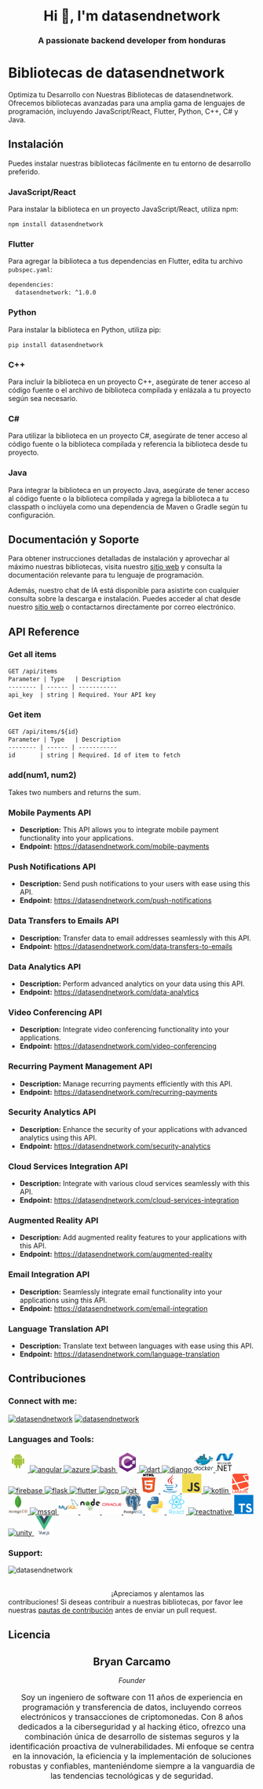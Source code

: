 <h1 align="center">Hi 👋, I'm datasendnetwork</h1>
<h3 align="center">A passionate backend developer from honduras</h3>


<h1>Bibliotecas de datasendnetwork</h1>

<p>Optimiza tu Desarrollo con Nuestras Bibliotecas de datasendnetwork. Ofrecemos bibliotecas avanzadas para una amplia gama de lenguajes de programación, incluyendo JavaScript/React, Flutter, Python, C++, C# y Java.</p>

<h2>Instalación</h2>

<p>Puedes instalar nuestras bibliotecas fácilmente en tu entorno de desarrollo preferido.</p>

<h3>JavaScript/React</h3>

<p>Para instalar la biblioteca en un proyecto JavaScript/React, utiliza npm:</p>

<pre><code>npm install datasendnetwork
</code></pre>

<h3>Flutter</h3>

<p>Para agregar la biblioteca a tus dependencias en Flutter, edita tu archivo <code>pubspec.yaml</code>:</p>

<pre><code>dependencies:
  datasendnetwork: ^1.0.0
</code></pre>

<h3>Python</h3>

<p>Para instalar la biblioteca en Python, utiliza pip:</p>

<pre><code>pip install datasendnetwork
</code></pre>

<h3>C++</h3>

<p>Para incluir la biblioteca en un proyecto C++, asegúrate de tener acceso al código fuente o el archivo de biblioteca compilada y enlázala a tu proyecto según sea necesario.</p>

<h3>C#</h3>

<p>Para utilizar la biblioteca en un proyecto C#, asegúrate de tener acceso al código fuente o la biblioteca compilada y referencia la biblioteca desde tu proyecto.</p>

<h3>Java</h3>

<p>Para integrar la biblioteca en un proyecto Java, asegúrate de tener acceso al código fuente o la biblioteca compilada y agrega la biblioteca a tu classpath o inclúyela como una dependencia de Maven o Gradle según tu configuración.</p>

<h2>Documentación y Soporte</h2>

<p>Para obtener instrucciones detalladas de instalación y aprovechar al máximo nuestras bibliotecas, visita nuestro <a href="https://datasendnetwork.com">sitio web</a> y consulta la documentación relevante para tu lenguaje de programación.</p>

<p>Además, nuestro chat de IA está disponible para asistirte con cualquier consulta sobre la descarga e instalación. Puedes acceder al chat desde nuestro <a href="https://datasendnetwork.com">sitio web</a> o contactarnos directamente por correo electrónico.</p>
<h2>API Reference</h2>

<h3>Get all items</h3>

<pre><code>GET /api/items
Parameter | Type   | Description
-------- | ------ | -----------
api_key  | string | Required. Your API key
</code></pre>

<h3>Get item</h3>

<pre><code>GET /api/items/${id}
Parameter | Type   | Description
-------- | ------ | -----------
id       | string | Required. Id of item to fetch
</code></pre>

<h3>add(num1, num2)</h3>
<p>Takes two numbers and returns the sum.</p>

<h3>Mobile Payments API</h3>

<ul>
  <li><strong>Description:</strong> This API allows you to integrate mobile payment functionality into your applications.</li>
  <li><strong>Endpoint:</strong> <a href="https://datasendnetwork.com/mobile-payments">https://datasendnetwork.com/mobile-payments</a></li>
</ul>

<h3>Push Notifications API</h3>

<ul>
  <li><strong>Description:</strong> Send push notifications to your users with ease using this API.</li>
  <li><strong>Endpoint:</strong> <a href="https://datasendnetwork.com/push-notifications">https://datasendnetwork.com/push-notifications</a></li>
</ul>

<h3>Data Transfers to Emails API</h3>

<ul>
  <li><strong>Description:</strong> Transfer data to email addresses seamlessly with this API.</li>
  <li><strong>Endpoint:</strong> <a href="https://datasendnetwork.com/data-transfers-to-emails">https://datasendnetwork.com/data-transfers-to-emails</a></li>
</ul>

<h3>Data Analytics API</h3>

<ul>
  <li><strong>Description:</strong> Perform advanced analytics on your data using this API.</li>
  <li><strong>Endpoint:</strong> <a href="https://datasendnetwork.com/data-analytics">https://datasendnetwork.com/data-analytics</a></li>
</ul>

<h3>Video Conferencing API</h3>

<ul>
  <li><strong>Description:</strong> Integrate video conferencing functionality into your applications.</li>
  <li><strong>Endpoint:</strong> <a href="https://datasendnetwork.com/video-conferencing">https://datasendnetwork.com/video-conferencing</a></li>
</ul>

<h3>Recurring Payment Management API</h3>

<ul>
  <li><strong>Description:</strong> Manage recurring payments efficiently with this API.</li>
  <li><strong>Endpoint:</strong> <a href="https://datasendnetwork.com/recurring-payments">https://datasendnetwork.com/recurring-payments</a></li>
</ul>

<h3>Security Analytics API</h3>

<ul>
  <li><strong>Description:</strong> Enhance the security of your applications with advanced analytics using this API.</li>
  <li><strong>Endpoint:</strong> <a href="https://datasendnetwork.com/security-analytics">https://datasendnetwork.com/security-analytics</a></li>
</ul>

<h3>Cloud Services Integration API</h3>

<ul>
  <li><strong>Description:</strong> Integrate with various cloud services seamlessly with this API.</li>
  <li><strong>Endpoint:</strong> <a href="https://datasendnetwork.com/cloud-services-integration">https://datasendnetwork.com/cloud-services-integration</a></li>
</ul>

<h3>Augmented Reality API</h3>

<ul>
  <li><strong>Description:</strong> Add augmented reality features to your applications with this API.</li>
  <li><strong>Endpoint:</strong> <a href="https://datasendnetwork.com/augmented-reality">https://datasendnetwork.com/augmented-reality</a></li>
</ul>

<h3>Email Integration API</h3>

<ul>
  <li><strong>Description:</strong> Seamlessly integrate email functionality into your applications using this API.</li>
  <li><strong>Endpoint:</strong> <a href="https://datasendnetwork.com/email-integration">https://datasendnetwork.com/email-integration</a></li>
</ul>

<h3>Language Translation API</h3>

<ul>
  <li><strong>Description:</strong> Translate text between languages with ease using this API.</li>
  <li><strong>Endpoint:</strong> <a href="https://datasendnetwork.com/language-translation">https://datasendnetwork.com/language-translation</a></li>
</ul>


<h2>Contribuciones</h2>

<h3 align="left">Connect with me:</h3>
<p align="left">
<a href="https://instagram.com/datasendnetwork" target="blank"><img align="center" src="https://raw.githubusercontent.com/rahuldkjain/github-profile-readme-generator/master/src/images/icons/Social/instagram.svg" alt="datasendnetwork" height="30" width="40" /></a>
<a href="https://www.youtube.com/c/datasendnetwork" target="blank"><img align="center" src="https://raw.githubusercontent.com/rahuldkjain/github-profile-readme-generator/master/src/images/icons/Social/youtube.svg" alt="datasendnetwork" height="30" width="40" /></a>
</p>

<h3 align="left">Languages and Tools:</h3>
<p align="left"> <a href="https://developer.android.com" target="_blank" rel="noreferrer"> <img src="https://raw.githubusercontent.com/devicons/devicon/master/icons/android/android-original-wordmark.svg" alt="android" width="40" height="40"/> </a> <a href="https://angular.io" target="_blank" rel="noreferrer"> <img src="https://angular.io/assets/images/logos/angular/angular.svg" alt="angular" width="40" height="40"/> </a> <a href="https://azure.microsoft.com/en-in/" target="_blank" rel="noreferrer"> <img src="https://www.vectorlogo.zone/logos/microsoft_azure/microsoft_azure-icon.svg" alt="azure" width="40" height="40"/> </a> <a href="https://www.gnu.org/software/bash/" target="_blank" rel="noreferrer"> <img src="https://www.vectorlogo.zone/logos/gnu_bash/gnu_bash-icon.svg" alt="bash" width="40" height="40"/> </a> <a href="https://www.w3schools.com/cs/" target="_blank" rel="noreferrer"> <img src="https://raw.githubusercontent.com/devicons/devicon/master/icons/csharp/csharp-original.svg" alt="csharp" width="40" height="40"/> </a> <a href="https://dart.dev" target="_blank" rel="noreferrer"> <img src="https://www.vectorlogo.zone/logos/dartlang/dartlang-icon.svg" alt="dart" width="40" height="40"/> </a> <a href="https://www.djangoproject.com/" target="_blank" rel="noreferrer"> <img src="https://cdn.worldvectorlogo.com/logos/django.svg" alt="django" width="40" height="40"/> </a> <a href="https://www.docker.com/" target="_blank" rel="noreferrer"> <img src="https://raw.githubusercontent.com/devicons/devicon/master/icons/docker/docker-original-wordmark.svg" alt="docker" width="40" height="40"/> </a> <a href="https://dotnet.microsoft.com/" target="_blank" rel="noreferrer"> <img src="https://raw.githubusercontent.com/devicons/devicon/master/icons/dot-net/dot-net-original-wordmark.svg" alt="dotnet" width="40" height="40"/> </a> <a href="https://firebase.google.com/" target="_blank" rel="noreferrer"> <img src="https://www.vectorlogo.zone/logos/firebase/firebase-icon.svg" alt="firebase" width="40" height="40"/> </a> <a href="https://flask.palletsprojects.com/" target="_blank" rel="noreferrer"> <img src="https://www.vectorlogo.zone/logos/pocoo_flask/pocoo_flask-icon.svg" alt="flask" width="40" height="40"/> </a> <a href="https://flutter.dev" target="_blank" rel="noreferrer"> <img src="https://www.vectorlogo.zone/logos/flutterio/flutterio-icon.svg" alt="flutter" width="40" height="40"/> </a> <a href="https://cloud.google.com" target="_blank" rel="noreferrer"> <img src="https://www.vectorlogo.zone/logos/google_cloud/google_cloud-icon.svg" alt="gcp" width="40" height="40"/> </a> <a href="https://git-scm.com/" target="_blank" rel="noreferrer"> <img src="https://www.vectorlogo.zone/logos/git-scm/git-scm-icon.svg" alt="git" width="40" height="40"/> </a> <a href="https://www.w3.org/html/" target="_blank" rel="noreferrer"> <img src="https://raw.githubusercontent.com/devicons/devicon/master/icons/html5/html5-original-wordmark.svg" alt="html5" width="40" height="40"/> </a> <a href="https://www.java.com" target="_blank" rel="noreferrer"> <img src="https://raw.githubusercontent.com/devicons/devicon/master/icons/java/java-original.svg" alt="java" width="40" height="40"/> </a> <a href="https://developer.mozilla.org/en-US/docs/Web/JavaScript" target="_blank" rel="noreferrer"> <img src="https://raw.githubusercontent.com/devicons/devicon/master/icons/javascript/javascript-original.svg" alt="javascript" width="40" height="40"/> </a> <a href="https://kotlinlang.org" target="_blank" rel="noreferrer"> <img src="https://www.vectorlogo.zone/logos/kotlinlang/kotlinlang-icon.svg" alt="kotlin" width="40" height="40"/> </a> <a href="https://laravel.com/" target="_blank" rel="noreferrer"> <img src="https://raw.githubusercontent.com/devicons/devicon/master/icons/laravel/laravel-plain-wordmark.svg" alt="laravel" width="40" height="40"/> </a> <a href="https://www.mongodb.com/" target="_blank" rel="noreferrer"> <img src="https://raw.githubusercontent.com/devicons/devicon/master/icons/mongodb/mongodb-original-wordmark.svg" alt="mongodb" width="40" height="40"/> </a> <a href="https://www.microsoft.com/en-us/sql-server" target="_blank" rel="noreferrer"> <img src="https://www.svgrepo.com/show/303229/microsoft-sql-server-logo.svg" alt="mssql" width="40" height="40"/> </a> <a href="https://www.mysql.com/" target="_blank" rel="noreferrer"> <img src="https://raw.githubusercontent.com/devicons/devicon/master/icons/mysql/mysql-original-wordmark.svg" alt="mysql" width="40" height="40"/> </a> <a href="https://nodejs.org" target="_blank" rel="noreferrer"> <img src="https://raw.githubusercontent.com/devicons/devicon/master/icons/nodejs/nodejs-original-wordmark.svg" alt="nodejs" width="40" height="40"/> </a> <a href="https://www.oracle.com/" target="_blank" rel="noreferrer"> <img src="https://raw.githubusercontent.com/devicons/devicon/master/icons/oracle/oracle-original.svg" alt="oracle" width="40" height="40"/> </a> <a href="https://www.postgresql.org" target="_blank" rel="noreferrer"> <img src="https://raw.githubusercontent.com/devicons/devicon/master/icons/postgresql/postgresql-original-wordmark.svg" alt="postgresql" width="40" height="40"/> </a> <a href="https://www.python.org" target="_blank" rel="noreferrer"> <img src="https://raw.githubusercontent.com/devicons/devicon/master/icons/python/python-original.svg" alt="python" width="40" height="40"/> </a> <a href="https://reactjs.org/" target="_blank" rel="noreferrer"> <img src="https://raw.githubusercontent.com/devicons/devicon/master/icons/react/react-original-wordmark.svg" alt="react" width="40" height="40"/> </a> <a href="https://reactnative.dev/" target="_blank" rel="noreferrer"> <img src="https://reactnative.dev/img/header_logo.svg" alt="reactnative" width="40" height="40"/> </a> <a href="https://www.typescriptlang.org/" target="_blank" rel="noreferrer"> <img src="https://raw.githubusercontent.com/devicons/devicon/master/icons/typescript/typescript-original.svg" alt="typescript" width="40" height="40"/> </a> <a href="https://unity.com/" target="_blank" rel="noreferrer"> <img src="https://www.vectorlogo.zone/logos/unity3d/unity3d-icon.svg" alt="unity" width="40" height="40"/> </a> <a href="https://vuejs.org/" target="_blank" rel="noreferrer"> <img src="https://raw.githubusercontent.com/devicons/devicon/master/icons/vuejs/vuejs-original-wordmark.svg" alt="vuejs" width="40" height="40"/> </a> </p>

<h3 align="left">Support:</h3>
<p><a href="https://www.buymeacoffee.com/datasendnetwork"> <img align="left" src="https://cdn.buymeacoffee.com/buttons/v2/default-yellow.png" height="50" width="210" alt="datasendnetwork" /></a></p><br><br>

<p>¡Apreciamos y alentamos las contribuciones! Si deseas contribuir a nuestras bibliotecas, por favor lee nuestras <a href="CONTRIBUTING.md">pautas de contribución</a> antes de enviar un pull request.</p>

<h2>Licencia</h2>

<div align="center">
  <h2><strong>Bryan Carcamo</strong></h2>
  <p style="font-style: italic;">Founder</p>
  <p class="animate-text" style="font-size: 16px;">Soy un ingeniero de software con 11 años de experiencia en programación y transferencia de datos, incluyendo correos electrónicos y transacciones de criptomonedas. Con 8 años dedicados a la ciberseguridad y al hacking ético, ofrezco una combinación única de desarrollo de sistemas seguros y la identificación proactiva de vulnerabilidades. Mi enfoque se centra en la innovación, la eficiencia y la implementación de soluciones robustas y confiables, manteniéndome siempre a la vanguardia de las tendencias tecnológicas y de seguridad.</p>
</div>
